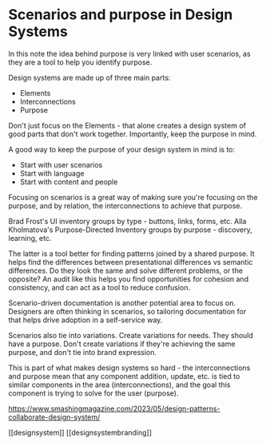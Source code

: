 # Scenarios and purpose in Design Systems

In this note the idea behind purpose is very linked with user scenarios, as they are a tool to help you identify purpose.

Design systems are made up of three main parts:
- Elements
- Interconnections
- Purpose

Don't just focus on the Elements - that alone creates a design system of good parts that don't work together. Importantly, keep the purpose in mind.

A good way to keep the purpose of your design system in mind is to:
- Start with user scenarios
- Start with language
- Start with content and people

Focusing on scenarios is a great way of making sure you're focusing on the purpose, and by relation, the interconnections to achieve that purpose.

Brad Frost's UI inventory groups by type - buttons, links, forms, etc.
Alla Kholmatova's Purpose-Directed Inventory groups by purpose - discovery, learning, etc.

The latter is a tool better for finding patterns joined by a shared purpose. It helps find the differences between presentational differences vs semantic differences. Do they look the same and solve different problems, or the opposite?
An audit like this helps you find opportunities for cohesion and consistency, and can act as a tool to reduce confusion.

Scenario-driven documentation is another potential area to focus on. Designers are often thinking in scenarios, so tailoring documentation for that helps drive adoption in a self-service way.

Scenarios also tie into variations. Create variations for needs. They should have a purpose. Don't create variations if they're achieving the same purpose, and don't tie into brand expression.

This is part of what makes design systems so hard - the interconnections and purpose mean that any component addition, update, etc. is tied to similar components in the area (interconnections), and the goal this component is trying to solve for the user (purpose).

https://www.smashingmagazine.com/2023/05/design-patterns-collaborate-design-system/

[[designsystem]]
[[designsystembranding]]
